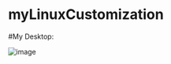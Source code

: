 # myLinuxCustomization

#My Desktop:

![image](https://github.com/userick17/myDesktopCustomization/assets/117551076/d8ce3ddd-3fb0-4997-8c97-51f4701c4726)
